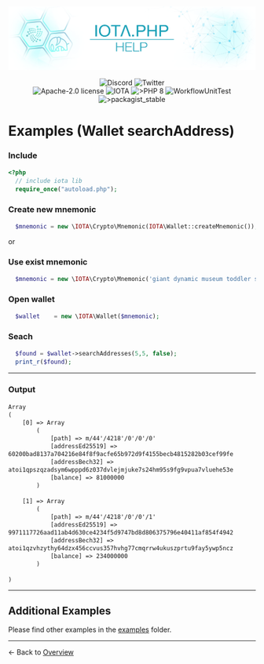 ![IOTA.php](./images/IOTA_PHP_Banner_Interact_Help.png)

<p style="text-align:center;">
  <a href="https://discord.iota.org/" style="text-decoration:none;"><img src="https://img.shields.io/badge/Discord-9cf.svg?style=social&logo=discord" alt="Discord"></a>
  <a href="https://twitter.com/IOTAphp/" style="text-decoration:none;"><img src="https://img.shields.io/badge/Twitter-9cf.svg?style=social&logo=twitter" alt="Twitter"></a>
  <br>
  <a href="https://github.com/iota-community/iota.php/LICENSE" style="text-decoration:none;"><img src="https://img.shields.io/badge/license-Apache--2.0-green?style=flat-square" alt="Apache-2.0 license"></a>
  <a href="https://www.iota.org/" style="text-decoration:none;"><img src="https://img.shields.io/badge/IOTA-lightgrey?style=flat&logo=iota" alt="IOTA"></a>
  <a href="https://www.php.net/" style="text-decoration:none;"><img src="https://img.shields.io/badge/PHP->= 8.x-blue?style=flat-square&logo=php" alt=">PHP 8"></a>
  <img src="https://github.com/iota-community/iota.php/actions/workflows/phpunit.yml/badge.svg" alt="WorkflowUnitTest">
  <a href="https://packagist.org/packages/iota-community/iota.php/" style="text-decoration:none;"><img src="https://poser.pugx.org/iota-community/iota.php/v/stable.png" alt=">packagist_stable"></a>
</p>

# Examples (Wallet searchAddress)

### Include

```php
<?php
  // include iota lib
  require_once("autoload.php");
```

### Create new mnemonic

```php
  $mnemonic = new \IOTA\Crypto\Mnemonic(IOTA\Wallet::createMnemonic());
```

or

### Use exist mnemonic

```php
  $mnemonic = new \IOTA\Crypto\Mnemonic('giant dynamic museum toddler six deny defense ostrich bomb access mercy blood explain muscle shoot shallow glad autumn author calm heavy hawk abuse rally');
```

### Open wallet

```php
  $wallet    = new \IOTA\Wallet($mnemonic);
```

### Seach

```php
  $found = $wallet->searchAddresses(5,5, false);
  print_r($found);
```

---
### Output

```
Array
(
    [0] => Array
        (
            [path] => m/44'/4218'/0'/0'/0'
            [addressEd25519] => 60200bad8137a704216e84f8f9acfe65b972d9f4155becb4815282b03cef99fe
            [addressBech32] => atoi1qpszqzadsym6wpppd6z037dvlejmjuke7s24hm95s9fg9vpua7vluehe53e
            [balance] => 81000000
        )

    [1] => Array
        (
            [path] => m/44'/4218'/0'/0'/1'
            [addressEd25519] => 9971117726aad11ab4d630ce4234f5d9747bd8d806375796e40411af854f4942
            [addressBech32] => atoi1qzvhzythy64dzx456ccvus357hvhg77cmqrrw4ukuszprtu9fay5ywp5ncz
            [balance] => 234000000
        )

)
```

---

## Additional Examples

Please find other examples in the [examples](../examples) folder.


___

<- Back to [Overview](000_index.md)